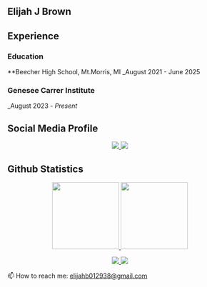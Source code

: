 ##  Elijah J Brown 




## Experience




### Education
**Beecher High School, Mt.Morris, MI
_August 2021 - June 2025





### Genesee Carrer Institute
_August 2023 - _Present_

## Social Media Profile
<p align='center'>
 
<a href="https://www.linkedin.com/in/yourprofile/">
 
<img src="https://img.shields.io/badge/linkedin-%230077B5.svg?&style=for-the-badge&logo=linkedin&logoColor=white"/>
 
</a>
 
<a href="https://t.me/yourchannel">
 
<img src="https://img.shields.io/badge/Telegram-2CA5E0?style=for-the-badge&logo=telegram&logoColor=white"/>
 
</a> 





## Github Statistics 
<p align='center'>
	<a href="https://github-readme-stats.vercel.app/api?username=Eli-GIT-IT-UP&show_icons=true&count_private=true">
	       <img height=150 src="https://github-readme-stats.vercel.app/api?username=Eli-GIT-IT-UP&show_icons=true&count_private=true"/>
	   </a>
	   <a href="https://github.com/yourusername/github-readme-stats">
	       <img height=150 src="https://github-readme-stats.vercel.app/api/top-langs/?username=Eli-GIT-IT-UP&layout=compact"/>
	   </a>

</p>

<p align='center'> 

<a href="https://www.linkedin.com/in/yourprofile/"> 

<img src="https://img.shields.io/badge/linkedin-%230077B5.svg?&style=for-the-badge&logo=linkedin&logoColor=white"/> 

   </a> 

<a href="https://t.me/yourchannel"> 

<img src="https://img.shields.io/badge/Telegram-2CA5E0?style=for-the-badge&logo=telegram&logoColor=white"/> 

   </a> 

   📫 How to reach me: <a href='mailto:elijahb012938@gmail.com'>elijahb012938@gmail.com</a> 


